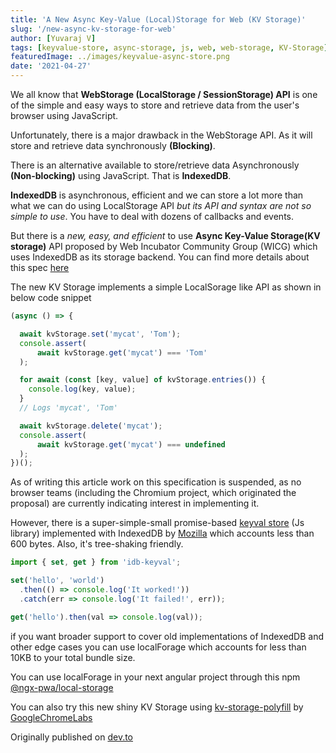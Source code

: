 ```yaml
---
title: 'A New Async Key-Value (Local)Storage for Web (KV Storage)'
slug: '/new-async-kv-storage-for-web'
author: [Yuvaraj V]
tags: [keyvalue-store, async-storage, js, web, web-storage, KV-Storage]
featuredImage: ../images/keyvalue-async-store.png
date: '2021-04-27'
---
```


We all know that **WebStorage (LocalStorage / SessionStorage) API** is one of the simple and easy ways to store and retrieve data from the user's browser using JavaScript.

Unfortunately, there is a major drawback in the WebStorage API. As it will store and retrieve data synchronously **(Blocking)**.

There is an alternative available to store/retrieve data Asynchronously **(Non-blocking)** using JavaScript. That is **IndexedDB**.

**IndexedDB** is asynchronous, efficient and we can store a lot more than what we can do using LocalStorage API *but its API and syntax are not so simple to use*. You have to deal with dozens of callbacks and events.

But there is a *new, easy, and efficient* to use **Async Key-Value Storage(KV storage)** API proposed by Web Incubator Community Group (WICG) which uses IndexedDB as its storage backend. You can find more details about this spec [here](https://github.com/WICG/kv-storage)

The new KV Storage implements a simple LocalSorage like API as shown in below code snippet

```js
(async () => {

  await kvStorage.set('mycat', 'Tom');
  console.assert(
      await kvStorage.get('mycat') === 'Tom'
  );

  for await (const [key, value] of kvStorage.entries()) {
    console.log(key, value);
  }
  // Logs 'mycat', 'Tom'

  await kvStorage.delete('mycat');
  console.assert(
      await kvStorage.get('mycat') === undefined
  );
})();
```
As of writing this article work on this specification is suspended, as no browser teams (including the Chromium project, which originated the proposal) are currently indicating interest in implementing it.

However, there is a super-simple-small promise-based [keyval store](https://www.npmjs.com/package/idb-keyval) (Js library) implemented with IndexedDB by [Mozilla](https://github.com/mozilla) which accounts less than 600 bytes. Also, it's tree-shaking friendly.


```js
import { set, get } from 'idb-keyval';

set('hello', 'world')
  .then(() => console.log('It worked!'))
  .catch(err => console.log('It failed!', err));

get('hello').then(val => console.log(val));
```

if you want broader support to cover old implementations of IndexedDB and other edge cases you can use localForage which accounts for less than 10KB to your total bundle size.

You can use localForage in your next angular project through this npm [@ngx-pwa/local-storage](https://github.com/cyrilletuzi/angular-async-local-storage)

You can also try this new shiny KV Storage using [kv-storage-polyfill](https://github.com/GoogleChromeLabs/kv-storage-polyfill) by [GoogleChromeLabs](https://github.com/GoogleChromeLabs)


Originally published on [dev.to](https://dev.to/shivarajnaidu/a-new-async-key-value-local-storage-for-web-jb)
